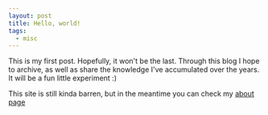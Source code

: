 ```yaml
---
layout: post
title: Hello, world!
tags: 
  - misc
---
```

This is my first post. Hopefully, it won't be the last.
Through this blog I hope to archive, as well as share the knowledge
I've accumulated over the years. It will be a fun little experiment :)

This site is still kinda barren, but in the meantime you can check my [about page](/about)